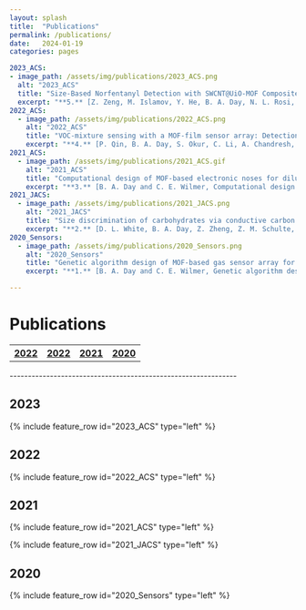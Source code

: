 ```yaml
---
layout: splash
title:  "Publications"
permalink: /publications/
date:   2024-01-19
categories: pages

2023_ACS:
- image_path: /assets/img/publications/2023_ACS.png
  alt: "2023_ACS"
  title: "Size-Based Norfentanyl Detection with SWCNT@UiO-MOF Composites"
  excerpt: "**5.** [Z. Zeng, M. Islamov, Y. He, B. A. Day, N. L. Rosi, C. E. Wilmer, and A. Star, Size-Based Norfentanyl Detection with SWCNT@UiO-MOF Composites, *ACS Appl. Mater. Interfaces*, 16, 1361-1369 **(2023)**.](https://doi.org/10.1021/acsami.3c17503)"
2022_ACS:
  - image_path: /assets/img/publications/2022_ACS.png
    alt: "2022_ACS"
    title: "VOC-mixture sensing with a MOF-film sensor array: Detection and discrimination of xylene isomers and its ternary blends"
    excerpt: "**4.** [P. Qin, B. A. Day, S. Okur, C. Li, A. Chandresh, C. E. Wilmer, and L. Heinke, VOC-mixture sensing with a MOF-film sensor array: Detection and discrimination of xylene isomers and its ternary blends, *ACS Sens.*, 7, 1666-1675 **(2022)**.](https://doi.org/10.1021/acssensors.2c00301)"
2021_ACS:
  - image_path: /assets/img/publications/2021_ACS.gif
    alt: "2021_ACS"
    title: "Computational design of MOF-based electronic noses for dilute gas species detection: Application to kidney disease detection"
    excerpt: "**3.** [B. A. Day and C. E. Wilmer, Computational design of MOF-based electronic noses for dilute gas species detection: Application to kidney disease detection, *ACS Sens.*, 6, 4425–4434 **(2021)**.](https://doi.org/10.1021/acssensors.1c01808)"
2021_JACS:
  - image_path: /assets/img/publications/2021_JACS.png
    alt: "2021_JACS"
    title: "Size discrimination of carbohydrates via conductive carbon nanotube@metal organic framework composites"
    excerpt: "**2.** [D. L. White, B. A. Day, Z. Zheng, Z. M. Schulte, N. R. Borland, N. L. Rosi, C. E. Wilmer, and A. Star., Size discrimination of carbohydrates via conductive carbon nanotube@metal organic framework composites, *J. Am. Chem. Soc.*, 143, 8022–8033 **(2021)**.](https://doi.org/10.1021/jacs.1c01673)"
2020_Sensors:
  - image_path: /assets/img/publications/2020_Sensors.png
    alt: "2020_Sensors"
    title: "Genetic algorithm design of MOF-based gas sensor array for CO<sub>2</sub>-in-air sensing"
    excerpt: "**1.** [B. A. Day and C. E. Wilmer, Genetic algorithm design of MOF-based gas sensor array for CO<sub>2</sub>-in-air sensing. *Sensors*, 20, 924, **(2020)**.](https://doi.org/10.3390/s20030924)"

---
```

<p> </p>

Publications
============

<table style="width:100%">
  <tr>
    <th><a href="#2023" class="btn btn--primary">2022</a></th>
    <th><a href="#2022" class="btn btn--primary">2022</a></th>
    <th><a href="#2021" class="btn btn--primary">2021</a></th>
    <th><a href="#2020" class="btn btn--primary">2020</a></th>
  </tr>
</table>
--------------------------------------------------------------

2023
----

{% include feature_row id="2023_ACS" type="left" %}

2022
----

{% include feature_row id="2022_ACS" type="left" %}

2021
----

{% include feature_row id="2021_ACS" type="left" %}

{% include feature_row id="2021_JACS" type="left" %}

2020
----

{% include feature_row id="2020_Sensors" type="left" %}

